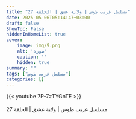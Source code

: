 ```yaml
---
title: "مسلسل غريب طوس | ولاية عشق | الحلقة 27"
date: 2025-05-06T05:14:47+03:00
draft: false
ShowToc: False
hiddenInHomeList: true
cover:
    image: img/9.png
    alt: 'صورة'
    caption: ''
    hidden: true
summary: ""
tags: ["مسلسل غريب طوس"]
categories: []
---
```


{{< youtube 7P-7zTYGnTE >}}  
<br>
مسلسل غريب طوس | ولاية عشق | الحلقة 27
